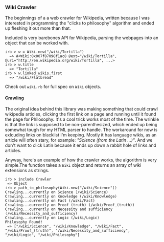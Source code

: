 ### Wiki Crawler


The beginnings of a a web crawler for Wikipedia, written because I was interested in programming the "clicks to philosophy" algorithm and ended up fleshing it out more than that.

Included is very barebones API for Wikipedia, parsing the webpages into an object that can be worked with.

    irb > w = Wiki.new("/wiki/Tortilla")
      => #<Wiki:0x007f87098f1ac8 @ext="/wiki/Tortilla", @uri="http://en.wikipedia.org/wiki/Tortilla", ...>
    irb > w.title
      => "Tortilla"
    irb > w.linked_wikis.first
      => "/wiki/Flatbread"

Check out `wiki.rb` for full spec on `Wiki` objects.

#### Crawling

The original idea behind this library was making something that could crawl wikipedia articles, clicking the first link on a page and running until it found the page for Philosophy.  It's a cool trick works most of the time.  The wrinkle is that the link is supposed to be non-parenthesized, which ended up being somewhat tough for my HTML parser to handle. The workaround for now is exlcuding links on blacklist I'm keeping.  Mostly it has language wikis, as an article will often stary, for example: *"Science (from the Latin ...)"*.  And we don't want to click Latin because it ends up down a rabbit hole of links and articles.

Anyway, here's an example of how the crawler works, the algorithm is very simple.The function takes a `Wiki` object and returns an array of wiki extensions as strings.

    irb > include Crawler
     => Object 
    irb > path_to_philosophy(Wiki.new("/wiki/Science"))
    Crawling...currently on Science (/wiki/Science)
    Crawling...currently on Knowledge (/wiki/Knowledge)
    Crawling...currently on Fact (/wiki/Fact)
    Crawling...currently on Proof (truth) (/wiki/Proof_(truth))
    Crawling...currently on Necessity and sufficiency (/wiki/Necessity_and_sufficiency)
    Crawling...currently on Logic (/wiki/Logic)
    Philosophy Found!
     => ["/wiki/Science", "/wiki/Knowledge", "/wiki/Fact", "/wiki/Proof_(truth)", "/wiki/Necessity_and_sufficiency", "/wiki/Logic", "/wiki/Philosophy"] 